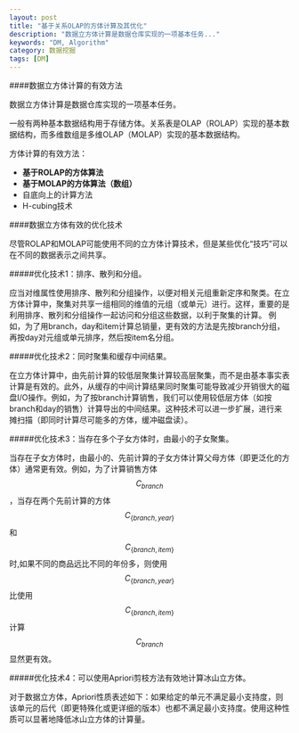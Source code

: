```yaml
---
layout: post
title: "基于关系OLAP的方体计算及其优化"
description: "数据立方体计算是数据仓库实现的一项基本任务..."
keywords: "DM, Algorithm"
category: 数据挖掘
tags: [DM]
---
```


####数据立方体计算的有效方法

数据立方体计算是数据仓库实现的一项基本任务。

一般有两种基本数据结构用于存储方体。关系表是OLAP（ROLAP）实现的基本数据结构，而多维数组是多维OLAP（MOLAP）实现的基本数据结构。

方体计算的有效方法：

- **基于ROLAP的方体算法**
- **基于MOLAP的方体算法（数组）**
- 自底向上的计算方法
- H-cubing技术

<!-- more -->

####数据立方体有效的优化技术

尽管ROLAP和MOLAP可能使用不同的立方体计算技术，但是某些优化“技巧”可以在不同的数据表示之间共享。

#####优化技术1：排序、散列和分组。

应当对维属性使用排序、散列和分组操作，以便对相关元组重新定序和聚类。在立方体计算中，聚集对共享一组相同的维值的元组（或单元）进行。这样，重要的是利用排序、散列和分组操作一起访问和分组这些数据，以利于聚集的计算。	例如，为了用branch，day和item计算总销量，更有效的方法是先按branch分组，再按day对元组或单元排序，然后按item名分组。

#####优化技术2：同时聚集和缓存中间结果。
	
在立方体计算中，由先前计算的较低层聚集计算较高层聚集，而不是由基本事实表计算是有效的。此外，从缓存的中间计算结果同时聚集可能导致减少开销很大的磁盘I/O操作。例如，为了按branch计算销售，我们可以使用较低层方体（如按branch和day的销售）计算导出的中间结果。这种技术可以进一步扩展，进行来摊扫描（即同时计算尽可能多的方体，缓冲磁盘读）。

#####优化技术3：当存在多个子女方体时，由最小的子女聚集。

当存在子女方体时，由最小的、先前计算的子女方体计算父母方体（即更泛化的方体）通常更有效。例如，为了计算销售方体 $$C_{branch}$$，当存在两个先前计算的方体$$C_{\{branch,year\}}$$和$$C_{\{branch,item\}}$$时,如果不同的商品远比不同的年份多，则使用$$C_{\{branch,year\}}$$比使用$$C_{\{branch,item\}}$$计算$$C_{branch}$$显然更有效。

#####优化技术4：可以使用Apriori剪枝方法有效地计算冰山立方体。

对于数据立方体，Apriori性质表述如下：如果给定的单元不满足最小支持度，则该单元的后代（即更特殊化或更详细的版本）也都不满足最小支持度。使用这种性质可以显著地降低冰山立方体的计算量。




